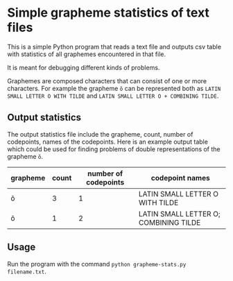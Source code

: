 # Simple grapheme statistics of text files

This is a simple Python program that reads a text file and outputs csv table with statistics of all graphemes encountered in that file.

It is meant for debugging different kinds of problems.

Graphemes are composed characters that can consist of one or more characters. For example the grapheme `õ` can be represented both as
`LATIN SMALL LETTER O WITH TILDE`
and
`LATIN SMALL LETTER O + COMBINING TILDE`.

## Output statistics

The output statistics file include the grapheme, count, number of codepoints, names of the codepoints. Here is an example output table which could be used for finding problems of double representations of the grapheme `õ`.

| grapheme | count | number of codepoints | codepoint names |
| --- | --- | --- | --- |
| õ | 3 | 1 | LATIN SMALL LETTER O WITH TILDE |
| õ | 1 | 2 | LATIN SMALL LETTER O; COMBINING TILDE |


## Usage

Run the program with the command `python grapheme-stats.py filename.txt`.
